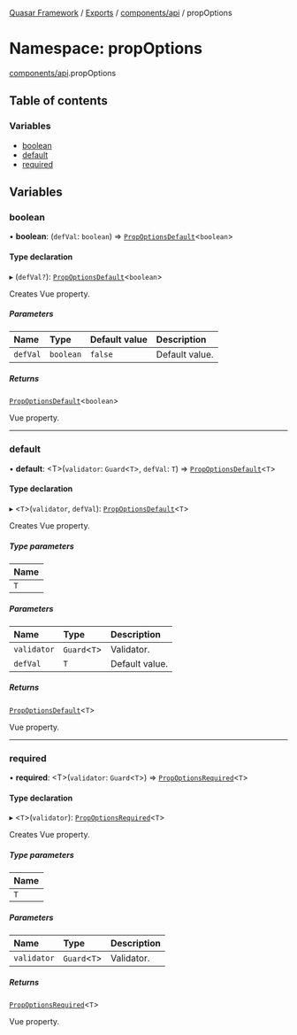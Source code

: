 [Quasar Framework](../index.md) / [Exports](../modules.md) / [components/api](components_api.md) / propOptions

# Namespace: propOptions

[components/api](components_api.md).propOptions

## Table of contents

### Variables

- [boolean](components_api.propOptions.md#boolean)
- [default](components_api.propOptions.md#default)
- [required](components_api.propOptions.md#required)

## Variables

### boolean

• **boolean**: (`defVal`: `boolean`) => [`PropOptionsDefault`](../interfaces/components_api.PropOptionsDefault.md)<`boolean`\>

#### Type declaration

▸ (`defVal?`): [`PropOptionsDefault`](../interfaces/components_api.PropOptionsDefault.md)<`boolean`\>

Creates Vue property.

##### Parameters

| Name | Type | Default value | Description |
| :------ | :------ | :------ | :------ |
| `defVal` | `boolean` | `false` | Default value. |

##### Returns

[`PropOptionsDefault`](../interfaces/components_api.PropOptionsDefault.md)<`boolean`\>

Vue property.

___

### default

• **default**: <T\>(`validator`: `Guard`<`T`\>, `defVal`: `T`) => [`PropOptionsDefault`](../interfaces/components_api.PropOptionsDefault.md)<`T`\>

#### Type declaration

▸ <`T`\>(`validator`, `defVal`): [`PropOptionsDefault`](../interfaces/components_api.PropOptionsDefault.md)<`T`\>

Creates Vue property.

##### Type parameters

| Name |
| :------ |
| `T` |

##### Parameters

| Name | Type | Description |
| :------ | :------ | :------ |
| `validator` | `Guard`<`T`\> | Validator. |
| `defVal` | `T` | Default value. |

##### Returns

[`PropOptionsDefault`](../interfaces/components_api.PropOptionsDefault.md)<`T`\>

Vue property.

___

### required

• **required**: <T\>(`validator`: `Guard`<`T`\>) => [`PropOptionsRequired`](../interfaces/components_api.PropOptionsRequired.md)<`T`\>

#### Type declaration

▸ <`T`\>(`validator`): [`PropOptionsRequired`](../interfaces/components_api.PropOptionsRequired.md)<`T`\>

Creates Vue property.

##### Type parameters

| Name |
| :------ |
| `T` |

##### Parameters

| Name | Type | Description |
| :------ | :------ | :------ |
| `validator` | `Guard`<`T`\> | Validator. |

##### Returns

[`PropOptionsRequired`](../interfaces/components_api.PropOptionsRequired.md)<`T`\>

Vue property.

